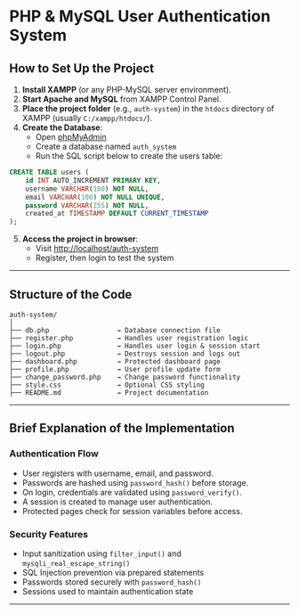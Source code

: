 #  PHP & MySQL User Authentication System

##  How to Set Up the Project

1. **Install XAMPP** (or any PHP-MySQL server environment).
2. **Start Apache and MySQL** from XAMPP Control Panel.
3. **Place the project folder** (e.g., `auth-system`) in the `htdocs` directory of XAMPP (usually `C:/xampp/htdocs/`).
4. **Create the Database**:
   - Open [phpMyAdmin](http://localhost/phpmyadmin)
   - Create a database named `auth_system`
   - Run the SQL script below to create the users table:

```sql
CREATE TABLE users (
    id INT AUTO_INCREMENT PRIMARY KEY,
    username VARCHAR(100) NOT NULL,
    email VARCHAR(100) NOT NULL UNIQUE,
    password VARCHAR(255) NOT NULL,
    created_at TIMESTAMP DEFAULT CURRENT_TIMESTAMP
);
```

5. **Access the project in browser**:
   - Visit [http://localhost/auth-system](http://localhost/auth-system)
   - Register, then login to test the system

---

##  Structure of the Code

```
auth-system/
│
├── db.php                 → Database connection file
├── register.php           → Handles user registration logic
├── login.php              → Handles user login & session start
├── logout.php             → Destroys session and logs out
├── dashboard.php          → Protected dashboard page
├── profile.php            → User profile update form
├── change_password.php    → Change password functionality
├── style.css              → Optional CSS styling
├── README.md              → Project documentation
```

---

##  Brief Explanation of the Implementation

###  Authentication Flow
- User registers with username, email, and password.
- Passwords are hashed using `password_hash()` before storage.
- On login, credentials are validated using `password_verify()`.
- A session is created to manage user authentication.
- Protected pages check for session variables before access.

###  Security Features
- Input sanitization using `filter_input()` and `mysqli_real_escape_string()`
- SQL Injection prevention via prepared statements
- Passwords stored securely with `password_hash()`
- Sessions used to maintain authentication state

---

